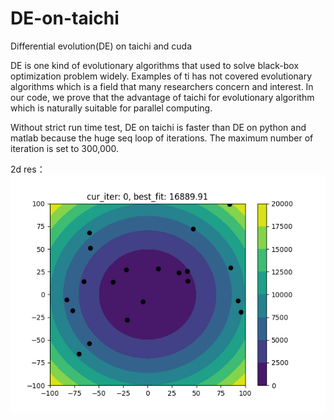 # DE-on-taichi
Differential evolution(DE) on taichi and cuda

DE is one kind of evolutionary algorithms that used to solve black-box optimization problem widely.
Examples of ti has not covered evolutionary algorithms which is a field that many researchers concern and interest.
In our code, we prove that the advantage of taichi for evolutionary algorithm which is naturally suitable for parallel computing.

Without strict run time test, DE on taichi is faster than DE on python and matlab because the huge seq loop of iterations. The maximum number of iteration is set to 300,000.

2d res：
![res](https://github.com/Nanase-Nishino/DE-on-taichi/blob/84ea90821d4abf2a8aaa7e030a0a1a39533ee2a7/res.gif)
